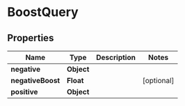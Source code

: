 

# BoostQuery


## Properties

| Name | Type | Description | Notes |
|------------ | ------------- | ------------- | -------------|
|**negative** | **Object** |  |  |
|**negativeBoost** | **Float** |  |  [optional] |
|**positive** | **Object** |  |  |



